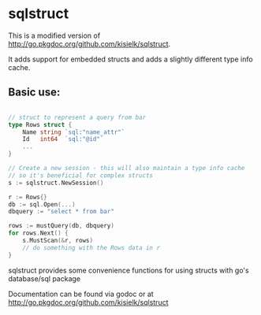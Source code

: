 sqlstruct
=========

This is a modified version of http://go.pkgdoc.org/github.com/kisielk/sqlstruct.

It adds support for embedded structs and adds a slightly different type info cache.

## Basic use:
```go

// struct to represent a query from bar
type Rows struct {
	Name string `sql:"name_attr"`
	Id   int64  `sql:"@id"`
	...
}

// Create a new session - this will also maintain a type info cache
// so it's beneficial for complex structs
s := sqlstruct.NewSession()

r := Rows{}
db := sql.Open(...)
dbquery := "select * from bar"

rows := mustQuery(db, dbquery)
for rows.Next() {
	s.MustScan(&r, rows)
	// do something with the Rows data in r
}

```

sqlstruct provides some convenience functions for using structs with go's database/sql package

Documentation can be found via godoc or at http://go.pkgdoc.org/github.com/kisielk/sqlstruct
